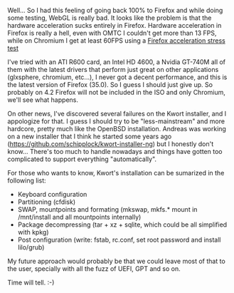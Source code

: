 Well... So I had this feeling of going back 100% to Firefox and while doing some testing, WebGL is really bad. It looks like the problem is that the hardware acceleration sucks entirely in Firefox.
Hardware acceleration in Firefox is really a hell, even with OMTC I couldn't get more than 13 FPS, while on Chromium I get at least 60FPS using a [Firefox acceleration stress test](https://developer.mozilla.org/media/uploads/demos/p/a/paulrouget/8bfba7f0b6c62d877a2b82dd5e10931e/hacksmozillaorg-achi_1334270447_demo_package/HWACCEL/)

I've tried with an ATI R600 card, an Intel HD 4600, a Nvidia GT-740M all of them with the latest drivers that perform just great on other applications (glxsphere, chromium, etc...), I never got a decent performance, and this is the latest version of Firefox (35.0). So I guess I should just give up.
So probably on 4.2 Firefox will not be included in the ISO and only Chromium, we'll see what happens.

On other news, I've discovered several failures on the Kwort installer, and I appologize for that. I guess I should try to be "less-mainstream" and more hardcore, pretty much like the OpenBSD installation. Andreas was working on a new installer that I think he started some years ago (https://github.com/schipplock/kwort-installer-ng) but I honestly don't know... There's too much to handle nowadays and things have gotten too complicated to support everything "automatically".

For those who wants to know, Kwort's installation can be sumarized in the following list:

* Keyboard configuration
* Partitioning (cfdisk)
* SWAP, mountpoints and formating (mkswap, mkfs.\* mount in /mnt/install and all mountpoints internally)
* Package decompressing (tar + xz + sqlite, which could be all simplified with kpkg)
* Post configuration (write: fstab, rc.conf, set root password and install lilo/grub)

My future approach would probably be that we could leave most of that to the user, specially with all the fuzz of UEFI, GPT and so on.

Time will tell. :-)
